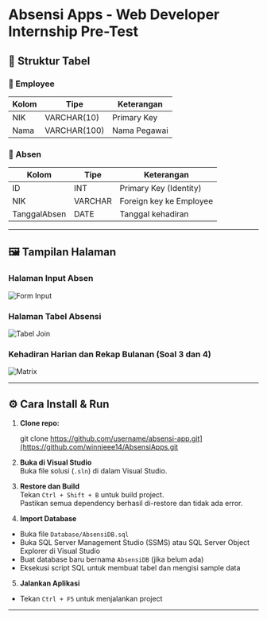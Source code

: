 # Absensi Apps - Web Developer Internship Pre-Test

## 🧱 Struktur Tabel

### 🔹 Employee
| Kolom     | Tipe       | Keterangan     |
|-----------|------------|----------------|
| NIK       | VARCHAR(10)| Primary Key    |
| Nama      | VARCHAR(100)| Nama Pegawai  |

### 🔹 Absen
| Kolom         | Tipe     | Keterangan                 |
|---------------|----------|----------------------------|
| ID            | INT      | Primary Key (Identity)     |
| NIK           | VARCHAR  | Foreign key ke Employee    |
| TanggalAbsen  | DATE     | Tanggal kehadiran          |

---


## 🖼️ Tampilan Halaman

### Halaman Input Absen
![Form Input](assets/image1.png)

### Halaman Tabel Absensi
![Tabel Join](.../image2.png)

###  Kehadiran Harian dan Rekap Bulanan (Soal 3 dan 4)
![Matrix](.../image34.png)



---


## ⚙️ Cara Install & Run

1. **Clone repo:**
   
   git clone https://github.com/username/absensi-app.git](https://github.com/winnieee14/AbsensiApps.git
   


2. **Buka di Visual Studio**  
Buka file solusi (`.sln`) di dalam Visual Studio.

3. **Restore dan Build**  
Tekan `Ctrl + Shift + B` untuk build project.  
Pastikan semua dependency berhasil di-restore dan tidak ada error.

4. **Import Database**  
- Buka file `Database/AbsensiDB.sql`
- Buka SQL Server Management Studio (SSMS) atau SQL Server Object Explorer di Visual Studio
- Buat database baru bernama `AbsensiDB` (jika belum ada)
- Eksekusi script SQL untuk membuat tabel dan mengisi sample data

5. **Jalankan Aplikasi**  
- Tekan `Ctrl + F5` untuk menjalankan project


---
